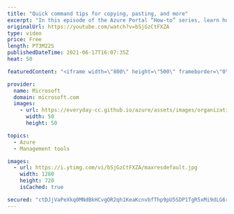 ```yaml
---
title: "Quick command tips for copying, pasting, and more"
excerpt: "In this episode of the Azure Portal “How-to” series, learn how to quickly and easily copy the current view's title, print the current view, or go full screen increasing focus on the current view.   - Try out these features in the Azure portal: https://portal.azure.com  - Keep connected on Twitter: https://twitter.com/AzurePortal"
originalUrl: https://youtube.com/watch?v=bSjGzCtFXZA
type: video
price: Free
length: PT3M22S
publishedDateTime: 2021-06-17T16:07:35Z
heat: 50

featuredContent: "<iframe width=\"800\" height=\"500\" frameborder=\"0\" src=\"https://www.youtube.com/embed/bSjGzCtFXZA\" allow=\"accelerometer; autoplay; encrypted-media; gyroscope; picture-in-picture\" allowfullscreen></iframe>"

provider:
  name: Microsoft
  domain: microsoft.com
  images:
    - url: https://everyday-cc.github.io/azure/assets/images/organizations/microsoft.com-50x50.jpg
      width: 50
      height: 50

topics:
  - Azure
  - Management tools

images:
  - url: https://i.ytimg.com/vi/bSjGzCtFXZA/maxresdefault.jpg
    width: 1280
    height: 720
    isCached: true

secured: "ctDJjVaPeXkq0MNdBkHCvgOR2qh1KeaKcnvbfThp9pU5SDP1TgR5xMi9dLG6rAQjxa7Nvu1YnBV/j0bAliseRBjCX19rXJl0EZQOvOMW/S3/yNddNoJin6F+muEr+3SuUFV5MTTfyubQkQLYezaZML4Oki+fl4anuC7CmrbxcqBxocK7+Nu6S6QWHpG6qaM43WsnlPtY0ZsP2HJ0gR7mFD3pZ8yGrKIeRaxOVH0yL6m690gNxl7gR7ghn55R17hCV6tlJ3XS5VuLGXkRwys30EQrxic9Op6Kr7AWA2FOOyCdVPmz/wqwYH9tHPLUczRnXKdrTSL47lFaZPyRq5aqUnRemMDKia0ipfOvKHpPNASS9lEDu+9axDaVM2te7U4Xt4LFePbhxYsgCC1MT3UyTSc+3LszFZu8BJhg0TBPACo=;B2em2QOdSvinjm2LIrQpEw=="
---
```


